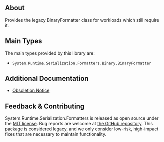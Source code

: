 ## About

Provides the legacy BinaryFormatter class for workloads which still require it.

## Main Types

The main types provided by this library are:

* `System.Runtime.Serialization.Formatters.Binary.BinaryFormatter`

## Additional Documentation

* [Obsoletion Notice](https://aka.ms/binaryformatter)

## Feedback & Contributing

System.Runtime.Serialization.Formatters is released as open source under the [MIT license](https://licenses.nuget.org/MIT). Bug reports are welcome at [the GitHub repository](https://github.com/dotnet/runtime). This package is considered legacy, and we only consider low-risk, high-impact fixes that are necessary to maintain functionality.
